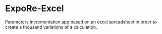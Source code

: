 # ExpoRe-Excel
Parameters incrementation app based on an excel spreadsheet in order to create a thousand variations of a calculation.
